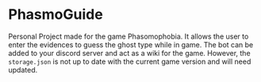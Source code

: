 # PhasmoGuide

Personal Project made for the game Phasomophobia. It allows the user to enter the evidences to guess the ghost type while in game. The bot can be added to your discord server and act as a wiki for the game. However, the `storage.json` is not up to date with the current game version and will need updated.